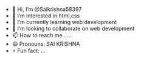- 👋 Hi, I’m @Saikrishna58397
- 👀 I’m interested in html,css
- 🌱 I’m currently learning web development
- 💞️ I’m looking to collaborate on web development
- 📫 How to reach me .....
- 😄 Pronouns: SAI KRISHNA
- ⚡ Fun fact: ...

<!---
Saikrishna58397/Saikrishna58397 is a ✨ special ✨ repository because its `README.md` (this file) appears on your GitHub profile.
You can click the Preview link to take a look at your changes.
--->
